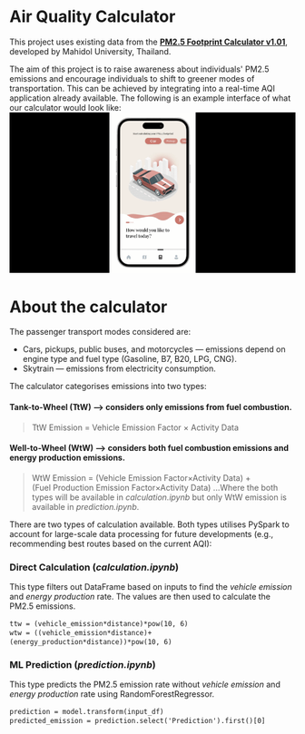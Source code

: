 # Air Quality Calculator
This project uses existing data from the __[PM2.5 Footprint Calculator v1.01]([https://openaq.org/](https://www.eg.mahidol.ac.th/dept/egce/pmfootprint/files/1_01/PM2.5%20Footprint%20Calculator%20Report%20v1.01_081221.pdf))__, developed by Mahidol University, Thailand.

The aim of this project is to raise awareness about individuals' PM2.5 emissions and encourage individuals to shift to greener modes of transportation. This can be achieved by integrating into a real-time AQI application already available. The following is an example interface of what our calculator would look like:
![example-interface](https://github.com/SUTAMPU/air-quality-calculator/blob/main/example.gif?raw=true)

# About the calculator
The passenger transport modes considered are:
- Cars, pickups, public buses, and motorcycles — emissions depend on engine type and fuel type (Gasoline, B7, B20, LPG, CNG).
- Skytrain — emissions from electricity consumption.

The calculator categorises emissions into two types:
#### Tank-to-Wheel (TtW) —> considers only emissions from fuel combustion.
> TtW Emission = Vehicle Emission Factor × Activity Data
#### Well-to-Wheel (WtW) —> considers both fuel combustion emissions and energy production emissions.
> WtW Emission = (Vehicle Emission Factor×Activity Data) + (Fuel Production Emission Factor×Activity Data)
...Where the both types will be available in _calculation.ipynb_ but only WtW emission is available in _prediction.ipynb_.

There are two types of calculation available. Both types utilises PySpark to account for large-scale data processing for future developments (e.g., recommending best routes based on the current AQI):
### Direct Calculation (_calculation.ipynb_)
This type filters out DataFrame based on inputs to find the _vehicle emission_ and _energy production_ rate. The values are then used to calculate the PM2.5 emissions.
```
ttw = (vehicle_emission*distance)*pow(10, 6)
wtw = ((vehicle_emission*distance)+(energy_production*distance))*pow(10, 6)
```
### ML Prediction (_prediction.ipynb_)
This type predicts the PM2.5 emission rate without _vehicle emission_ and _energy production_ rate using RandomForestRegressor.
```
prediction = model.transform(input_df)
predicted_emission = prediction.select('Prediction').first()[0]
```
